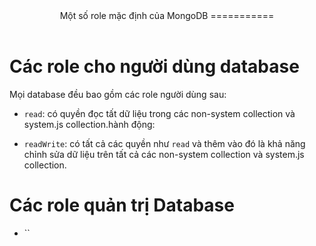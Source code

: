 <header>
Một số role mặc định của MongoDB
===========
</header>


# Các role cho người dùng database 

Mọi database đều bao gồm các role người dùng sau:
- `read`: có quyền đọc tất dữ liệu trong các non-system collection và system.js collection.hành động:


- `readWrite`: có tất cả các quyền như `read` và thêm vào đó là khả năng chỉnh sửa dữ liệu trên tất cả các non-system collection và system.js collection.

# Các role quản trị Database
- ``